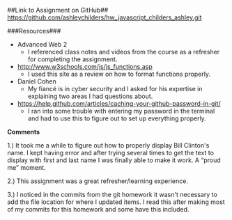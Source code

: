 ##Link to Assignment on GitHub##
https://github.com/ashleychilders/hw_javascript_childers_ashley.git


###Resources###

- Advanced Web 2
	- I referenced class notes and videos from the course as a refresher for completing the assignment.
-  http://www.w3schools.com/js/js_functions.asp
	- I used this site as a review on how to format functions properly.
- Daniel Cohen
	- My fiancé is in cyber security and I asked for his expertise in explaining two areas I had questions about.
- https://help.github.com/articles/caching-your-github-password-in-git/
    - I ran into some trouble with entering my password in the terminal and had to use this to figure out to set up everything properly.

**Comments**

1.) It took me a while to figure out how to properly display Bill Clinton's name. I kept having error and after trying several times to get the text to display with first and last name I was finally able to make it work. A “proud me” moment.

2.) This assignment was a great refresher/learning experience.

3.) I noticed in the commits from the git homework it wasn't necessary to add the file location for where I updated items. I read this after making most of my commits for this homework and some have this included.
